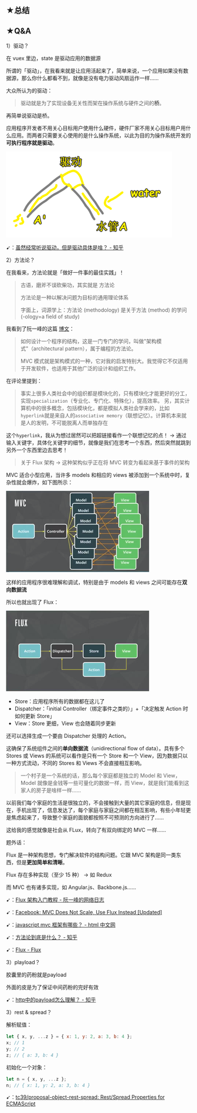 ## ★总结

## ★Q&A

1）驱动？

在 vuex 里边，state 是驱动应用的数据源

所谓的「驱动」，在我看来就是让应用活起来了，简单来说，一个应用如果没有数据源，那么你什么都看不到，就像是没有电力驱动风扇运作一样……

大众所认为的驱动：

> 驱动就是为了实现设备无关性而架在操作系统与硬件之间的**桥**。

再简单说驱动是桥。

应用程序开发者不用关心目标用户使用什么硬件，硬件厂家不用关心目标用户用什么应用。而两者只需要关心使用的是什么操作系统，以此为目的为操作系统开发的**可执行程序就是驱动**。

![驱动](assets/img/2020-08-01-13-47-14.png)

➹：[虽然经常听说驱动，但是驱动具体是啥？ - 知乎](https://www.zhihu.com/question/28758504)

2）方法论？

在我看来，方法论就是「做好一件事的最佳实践」！

> 古语，磨斧不误砍柴功，其实就是 方法论
> 
> 方法论是一种以解决问题为目标的通用理论体系
> 
> 字面上，词源学上：方法论 (methodology) 是关于方法 (method) 的学问 (-ology=a field of study)

我看到了阮一峰的这篇 [博文](http://www.ruanyifeng.com/blog/2007/11/mvc.html)：

> 如何设计一个程序的结构，这是一门专门的学问，叫做"架构模式"（architectural pattern），属于编程的方法论。
> 
> MVC 模式就是架构模式的一种，它对我的启发特别大。我觉得它不仅适用于开发软件，也适用于其他广泛的设计和组织工作。

在评论里提到：

> 事实上很多人类社会中的组织都是模块化的，只有模块化才能更好的分工，实现`specialization`（专业化、专门化、特殊化），提高效率。
另，其实计算机中的很多概念，包括模块化，都是模拟人类社会学来的，比如`hyperlink`就是来自人的`associative memory`（联想记忆）。计算机本来就是人的发明，不可能脱离人而单独存在

这个`hyperlink`，我从为想过居然可以把超链接看作一个联想记忆的点！ -> 通过输入关键字，具体化关键字的细节，就像是我们在思考一个东西，然后突然就跳到另外一个东西里边去思考！

> 关于 Flux 架构 -> 这种架构似乎正在将 MVC 转变为看起来基于事件的架构

MVC 适合小型应用，当许多 models 和相应的 views 被添加到一个系统中时，复杂性就会爆炸，如下图所示：

![MVC](assets/img/2020-08-01-14-34-53.png)

这样的应用程序很难理解和调试，特别是由于 models 和 views 之间可能存在**双向数据流**

所以也就出现了 Flux：

![Flux](assets/img/2020-08-01-14-37-03.png)

- Store：应用程序所有的数据都在这儿了
- Dispatcher：「initial Controller（绑定事件之类的）」+「决定触发 Action 时如何更新 Store」
- View：Store 更细，View 也会随着同步更新

还可以选择生成一个要由 Dispatcher 处理的 Action。

这确保了系统组件之间的**单向数据流**（unidirectional flow of data）。具有多个 Stores 或 Views 的系统可以看作是只有一个 Store 和一个 View，因为数据只以一种方式流动，不同的 Stores 和 Views 不会直接相互影响。

> 一个村子是一个系统的话，那么每个家庭都是独立的 Model 和 View，Model 就像是金钱等一些可量化的数据一样，而 View，就是我们能看到这家人的房子是啥样一样……

以前我们每个家庭的生活是很独立的，不会接触到大量的其它家庭的信息，但是现在，手机出现了，信息发达了，每个家庭与家庭之间都在相互影响，有些小年轻更是焦虑起来了，导致整个家庭的面貌都按照不可预测的方向进行了……

这给我的感觉就像是社会从 FLux，转向了有双向绑定的 MVC 一样……

题外话：

Flux 是一种架构思想，专门解决软件的结构问题。它跟 MVC 架构是同一类东西，但是**更加简单和清晰**。

Flux 存在多种实现（至少 15 种） -> 如 Redux

而 MVC 也有诸多实现，如 Angular.js、Backbone.js……

➹：[Flux 架构入门教程 - 阮一峰的网络日志](http://www.ruanyifeng.com/blog/2016/01/flux.html)

➹：[Facebook: MVC Does Not Scale, Use Flux Instead [Updated]](https://www.infoq.com/news/2014/05/facebook-mvc-flux/)

➹：[javascript mvc 框架有哪些？ - html 中文网](https://www.html.cn/qa/javascript/11073.html)

➹：[方法论到底是什么？ - 知乎](https://www.zhihu.com/question/55340286)

➹：[Flux - Flux](https://facebook.github.io/flux/)

3）playload？

胶囊里的药粉就是payload

外面的皮是为了保证中间药粉的完好有效

➹：[http中的payload怎么理解？ - 知乎](https://www.zhihu.com/question/26689845)

3）rest & spread？

解析赋值：

``` js
let { x, y, ...z } = { x: 1, y: 2, a: 3, b: 4 };
x; // 1
y; // 2
z; // { a: 3, b: 4 }
```

初始化一个对象：

``` js
let n = { x, y, ...z };
n; // { x: 1, y: 2, a: 3, b: 4 }
```

➹：[tc39/proposal-object-rest-spread: Rest/Spread Properties for ECMAScript](https://github.com/tc39/proposal-object-rest-spread)



